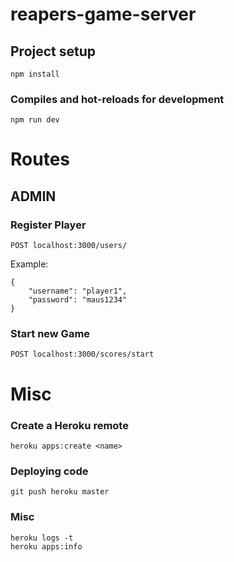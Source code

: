 # reapers-game-server

## Project setup
```
npm install
```

### Compiles and hot-reloads for development
```
npm run dev
```

# Routes

## ADMIN
### Register Player
```
POST localhost:3000/users/
```
Example:
```
{
    "username": "player1",
    "password": "maus1234"
}
```
### Start new Game
```
POST localhost:3000/scores/start
```
# Misc

### Create a Heroku remote
```
heroku apps:create <name>
```

### Deploying code
```
git push heroku master
```

### Misc
```
heroku logs -t
heroku apps:info
```
